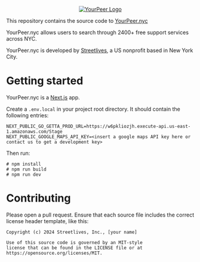 <p align="center">
  <a href="https://yourpeer.nyc"><img alt="YourPeer Logo" src="https://streetlives-v2-dev-static.s3.amazonaws.com/fabicon.png" /></a>
</p>

This repository contains the source code to [YourPeer.nyc](https://yourpeer.nyc)

YourPeer.nyc allows users to search through 2400+ free support services across NYC.

YourPeer.nyc is developed by [Streetlives](https://www.streetlives.nyc/), a US nonprofit based in New York City.

# Getting started

YourPeer.nyc is a [Next.js](https://nextjs.org/) app.

Create a `.env.local` in your project root directory. It should contain the following entries:

```
NEXT_PUBLIC_GO_GETTA_PROD_URL=https://w6pkliozjh.execute-api.us-east-1.amazonaws.com/Stage
NEXT_PUBLIC_GOOGLE_MAPS_API_KEY=<insert a google maps API key here or contact us to get a development key>
```

Then run:

```
# npm install
# npm run build
# npm run dev
```

# Contributing

Please open a pull request. Ensure that each source file includes the correct license header template, like this:

```
Copyright (c) 2024 Streetlives, Inc., [your name]

Use of this source code is governed by an MIT-style
license that can be found in the LICENSE file or at
https://opensource.org/licenses/MIT.
```
